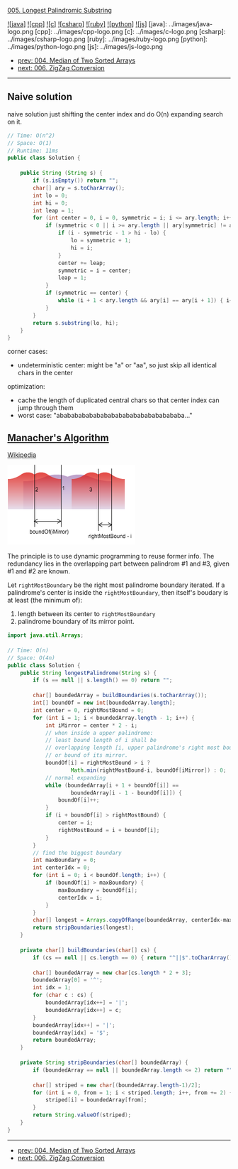 [005. Longest Palindromic Substring](https://leetcode.com/problems/longest-palindromic-substring/)

[![java]](../java/005-longest-palindromic-substring.md)
[![cpp]](../cpp/005-longest-palindromic-substring.md)
[![c]](../c/005-longest-palindromic-substring.md)
[![csharp]](../csharp/005-longest-palindromic-substring.md)
[![ruby]](../ruby/005-longest-palindromic-substring.md)
[![python]](../python/005-longest-palindromic-substring.md)
[![js]](../js/005-longest-palindromic-substring.md)
[java]: ../images/java-logo.png
[cpp]: ../images/cpp-logo.png
[c]: ../images/c-logo.png
[csharp]: ../images/csharp-logo.png
[ruby]: ../images/ruby-logo.png
[python]: ../images/python-logo.png
[js]: ../images/js-logo.png

- [prev: 004. Median of Two Sorted Arrays](004-median-of-two-sorted-arrays.md)
- [next: 006. ZigZag Conversion](006-zigzag-conversion.md)

---

## Naive solution
naive solution just shifting the center index and do O(n) expanding search on it.
```java
// Time: O(n^2)
// Space: O(1)
// Runtime: 11ms
public class Solution {

    public String (String s) {
        if (s.isEmpty()) return "";
        char[] ary = s.toCharArray();
        int lo = 0;
        int hi = 0;
        int leap = 1;
        for (int center = 0, i = 0, symmetric = i; i <= ary.length; i++, symmetric--) {
            if (symmetric < 0 || i >= ary.length || ary[symmetric] != ary[i]) {
                if (i - symmetric - 1 > hi - lo) {
                    lo = symmetric + 1;
                    hi = i;
                }
                center += leap;
                symmetric = i = center;
                leap = 1;
            }
            if (symmetric == center) {
                while (i + 1 < ary.length && ary[i] == ary[i + 1]) { i++; leap++; }
            }
        }
        return s.substring(lo, hi);
    }
}
```

corner cases:
- undeterministic center: might be "a" or "aa", so just skip all identical chars in the center

optimization:
- cache the length of duplicated central chars so that center index can jump through them
- worst case: "abababababababababababababababababa..."

## [Manacher's Algorithm](https://github.com/cbsheng/fun_acm/blob/master/blog/%E6%B1%82%E6%9C%80%E9%95%BF%E5%9B%9E%E6%96%87%E5%AD%90%E4%B8%B2%E4%B9%8BManacher%E7%AE%97%E6%B3%95.md)
[Wikipedia](https://en.wikipedia.org/wiki/Longest_palindromic_substring#Manacher.27s_algorithm)

![principle of Manacher's Algorithm](../images/longest-palindromic-substring-demo.png)

The principle is to use dynamic programming to reuse former info. The redundancy lies in the overlapping part between palindrom #1 and #3, given #1 and #2 are known.

Let `rightMostBoundary` be the right most palindrome boundary iterated. If a palindrome's center is inside the `rightMostBoundary`, then itself's boudary is at least (the minimum of):

1. length between its center to `rightMostBoundary`
2. palindrome boundary of its mirror point.

```java
import java.util.Arrays;

// Time: O(n)
// Space: O(4n)
public class Solution {
    public String longestPalindrome(String s) {
        if (s == null || s.length() == 0) return "";

        char[] boundedArray = buildBoundaries(s.toCharArray());
        int[] boundOf = new int[boundedArray.length];
        int center = 0, rightMostBound = 0;
        for (int i = 1; i < boundedArray.length - 1; i++) {
            int iMirror = center * 2 - i;
            // when inside a upper palindrome:
            // least bound length of i shall be
            // overlapping length [i, upper palindrome's right most boundary)
            // or bound of its mirror.
            boundOf[i] = rightMostBound > i ?
                    Math.min(rightMostBound-i, boundOf[iMirror]) : 0;
            // normal expanding
            while (boundedArray[i + 1 + boundOf[i]] ==
                    boundedArray[i - 1 - boundOf[i]]) {
                boundOf[i]++;
            }
            if (i + boundOf[i] > rightMostBound) {
                center = i;
                rightMostBound = i + boundOf[i];
            }
        }
        // find the biggest boundary
        int maxBoundary = 0;
        int centerIdx = 0;
        for (int i = 0; i < boundOf.length; i++) {
            if (boundOf[i] > maxBoundary) {
                maxBoundary = boundOf[i];
                centerIdx = i;
            }
        }
        char[] longest = Arrays.copyOfRange(boundedArray, centerIdx-maxBoundary, centerIdx+maxBoundary+1);
        return stripBoundaries(longest);
    }

    private char[] buildBoundaries(char[] cs) {
        if (cs == null || cs.length == 0) { return "^||$".toCharArray(); }

        char[] boundedArray = new char[cs.length * 2 + 3];
        boundedArray[0] = '^';
        int idx = 1;
        for (char c : cs) {
            boundedArray[idx++] = '|';
            boundedArray[idx++] = c;
        }
        boundedArray[idx++] = '|';
        boundedArray[idx] = '$';
        return boundedArray;
    }

    private String stripBoundaries(char[] boundedArray) {
        if (boundedArray == null || boundedArray.length <= 2) return "";

        char[] striped = new char[(boundedArray.length-1)/2];
        for (int i = 0, from = 1; i < striped.length; i++, from += 2) {
            striped[i] = boundedArray[from];
        }
        return String.valueOf(striped);
    }
}
```


---

- [prev: 004. Median of Two Sorted Arrays](004-median-of-two-sorted-arrays.md)
- [next: 006. ZigZag Conversion](006-zigzag-conversion.md)
